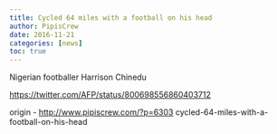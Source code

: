 ```yaml
---
title: Cycled 64 miles with a football on his head
author: PipisCrew
date: 2016-11-21
categories: [news]
toc: true
---
```


Nigerian footballer Harrison Chinedu

https://twitter.com/AFP/status/800698556860403712

origin - http://www.pipiscrew.com/?p=6303 cycled-64-miles-with-a-football-on-his-head